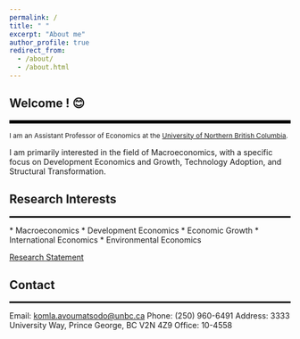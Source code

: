 ```yaml
---
permalink: /
title: " "
excerpt: "About me"
author_profile: true
redirect_from: 
  - /about/
  - /about.html
---
```

## Welcome ! 😊
<hr style="border-top: 5px solid #000;">
<span style="font-size: 12px;">
I am an Assistant Professor of Economics at the <a href="https://www.unbc.ca/" target="_blank">University of Northern British Columbia</a>.
</span>

I am primarily interested in the field of Macroeconomics, with a specific focus on Development Economics and Growth, Technology Adoption, and Structural Transformation.

## Research Interests
<hr style="border-top: 2px solid #000;">
* Macroeconomics
* Development Economics
* Economic Growth
* International Economics
* Environmental Economics
  
<a href="http://avoumatsodo.github.io/files/research_statement.pdf" target="_blank">Research Statement</a>

## Contact
<hr style="border-top: 2px solid #000;">
Email: <a href="mailto:komla.avoumatsodo@unbc.ca">komla.avoumatsodo@unbc.ca</a>  
Phone:  (250) 960-6491  
Address: 3333 University Way, Prince George, BC V2N 4Z9  
Office: 10-4558  

